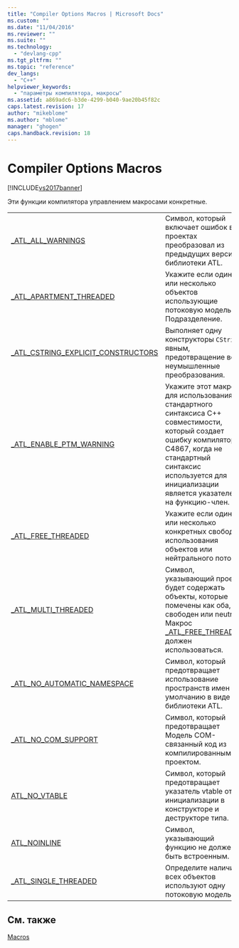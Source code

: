 ```yaml
---
title: "Compiler Options Macros | Microsoft Docs"
ms.custom: ""
ms.date: "11/04/2016"
ms.reviewer: ""
ms.suite: ""
ms.technology: 
  - "devlang-cpp"
ms.tgt_pltfrm: ""
ms.topic: "reference"
dev_langs: 
  - "C++"
helpviewer_keywords: 
  - "параметры компилятора, макросы"
ms.assetid: a869adc6-b3de-4299-b040-9ae20b45f82c
caps.latest.revision: 17
author: "mikeblome"
ms.author: "mblome"
manager: "ghogen"
caps.handback.revision: 18
---
```

# Compiler Options Macros
[!INCLUDE[vs2017banner](../../assembler/inline/includes/vs2017banner.md)]

Эти функции компилятора управлением макросами конкретные.  
  
|||  
|-|-|  
|[\_ATL\_ALL\_WARNINGS](../Topic/_ATL_ALL_WARNINGS.md)|Символ, который включает ошибок в проектах преобразовал из предыдущих версий библиотеки ATL.|  
|[\_ATL\_APARTMENT\_THREADED](../Topic/_ATL_APARTMENT_THREADED.md)|Укажите если один или несколько объектов использующие потоковую модель Подразделение.|  
|[\_ATL\_CSTRING\_EXPLICIT\_CONSTRUCTORS](../Topic/_ATL_CSTRING_EXPLICIT_CONSTRUCTORS.md)|Выполняет одну конструкторы `CString` явным, предотвращение все неумышленные преобразования.|  
|[\_ATL\_ENABLE\_PTM\_WARNING](../Topic/_ATL_ENABLE_PTM_WARNING.md)|Укажите этот макрос для использования стандартного синтаксиса C\+\+ совместимости, который создает ошибку компилятора C4867, когда не стандартный синтаксис используется для инициализации является указателем на функцию\-член.|  
|[\_ATL\_FREE\_THREADED](../Topic/_ATL_FREE_THREADED.md)|Укажите если один или несколько конкретных свободна использования объектов или нейтрального потоки.|  
|[\_ATL\_MULTI\_THREADED](../Topic/_ATL_MULTI_THREADED.md)|Символ, указывающий проект будет содержать объекты, которые помечены как оба, свободен или neutral.  Макрос [\_ATL\_FREE\_THREADED](../Topic/_ATL_FREE_THREADED.md) должен использоваться.|  
|[\_ATL\_NO\_AUTOMATIC\_NAMESPACE](../Topic/_ATL_NO_AUTOMATIC_NAMESPACE.md)|Символ, который предотвращает использование пространств имен по умолчанию в виде библиотеки ATL.|  
|[\_ATL\_NO\_COM\_SUPPORT](../Topic/_ATL_NO_COM_SUPPORT.md)|Символ, который предотвращает Модель COM\- связанный код из компилированным с проектом.|  
|[ATL\_NO\_VTABLE](../Topic/ATL_NO_VTABLE.md)|Символ, который предотвращает указатель vtable от инициализации в конструкторе и деструкторе типа.|  
|[ATL\_NOINLINE](../Topic/ATL_NOINLINE.md)|Символ, указывающий функцию не должен быть встроенным.|  
|[\_ATL\_SINGLE\_THREADED](../Topic/_ATL_SINGLE_THREADED.md)|Определите наличие всех объектов используют одну потоковую модель.|  
  
## См. также  
 [Macros](../../atl/reference/atl-macros.md)
